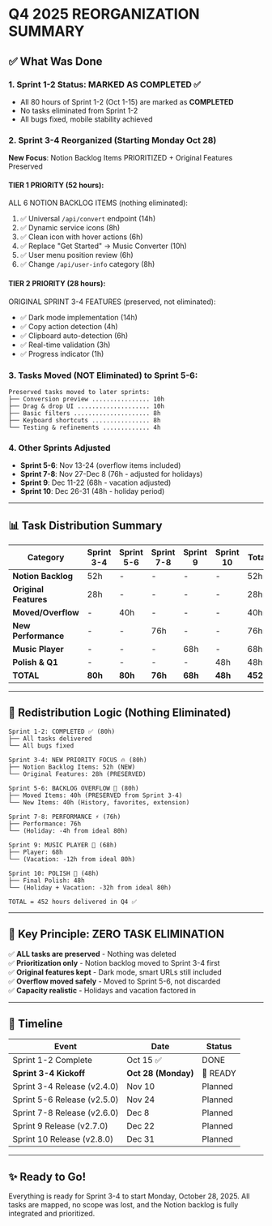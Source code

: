# Q4 2025 REORGANIZATION SUMMARY

## ✅ What Was Done

### 1. Sprint 1-2 Status: MARKED AS COMPLETED ✅
- All 80 hours of Sprint 1-2 (Oct 1-15) are marked as **COMPLETED**
- No tasks eliminated from Sprint 1-2
- All bugs fixed, mobile stability achieved

### 2. Sprint 3-4 Reorganized (Starting Monday Oct 28)
**New Focus**: Notion Backlog Items PRIORITIZED + Original Features Preserved

#### TIER 1 PRIORITY (52 hours):
ALL 6 NOTION BACKLOG ITEMS (nothing eliminated):
1. ✅ Universal `/api/convert` endpoint (14h)
2. ✅ Dynamic service icons (8h)
3. ✅ Clean icon with hover actions (6h)
4. ✅ Replace "Get Started" → Music Converter (10h)
5. ✅ User menu position review (6h)
6. ✅ Change `/api/user-info` category (8h)

#### TIER 2 PRIORITY (28 hours):
ORIGINAL SPRINT 3-4 FEATURES (preserved, not eliminated):
- ✅ Dark mode implementation (14h)
- ✅ Copy action detection (4h)
- ✅ Clipboard auto-detection (6h)
- ✅ Real-time validation (3h)
- ✅ Progress indicator (1h)

### 3. Tasks Moved (NOT Eliminated) to Sprint 5-6:
```
Preserved tasks moved to later sprints:
├── Conversion preview ................ 10h
├── Drag & drop UI .................... 10h
├── Basic filters ..................... 8h
├── Keyboard shortcuts ................ 8h
└── Testing & refinements ............. 4h
```

### 4. Other Sprints Adjusted
- **Sprint 5-6**: Nov 13-24 (overflow items included)
- **Sprint 7-8**: Nov 27-Dec 8 (76h - adjusted for holidays)
- **Sprint 9**: Dec 11-22 (68h - vacation adjusted)
- **Sprint 10**: Dec 26-31 (48h - holiday period)

---

## 📊 Task Distribution Summary

| Category | Sprint 3-4 | Sprint 5-6 | Sprint 7-8 | Sprint 9 | Sprint 10 | Total |
|----------|-----------|-----------|-----------|---------|---------|-------|
| **Notion Backlog** | 52h | - | - | - | - | 52h |
| **Original Features** | 28h | - | - | - | - | 28h |
| **Moved/Overflow** | - | 40h | - | - | - | 40h |
| **New Performance** | - | - | 76h | - | - | 76h |
| **Music Player** | - | - | - | 68h | - | 68h |
| **Polish & Q1** | - | - | - | - | 48h | 48h |
| **TOTAL** | **80h** | **80h** | **76h** | **68h** | **48h** | **452h** |

---

## 🔄 Redistribution Logic (Nothing Eliminated)

```
Sprint 1-2: COMPLETED ✅ (80h)
├── All tasks delivered
└── All bugs fixed

Sprint 3-4: NEW PRIORITY FOCUS 🔥 (80h)
├── Notion Backlog Items: 52h (NEW)
└── Original Features: 28h (PRESERVED)

Sprint 5-6: BACKLOG OVERFLOW 💎 (80h)
├── Moved Items: 40h (PRESERVED from Sprint 3-4)
└── New Items: 40h (History, favorites, extension)

Sprint 7-8: PERFORMANCE ⚡ (76h)
├── Performance: 76h
└── (Holiday: -4h from ideal 80h)

Sprint 9: MUSIC PLAYER 🎵 (68h)
├── Player: 68h
└── (Vacation: -12h from ideal 80h)

Sprint 10: POLISH 🎁 (48h)
├── Final Polish: 48h
└── (Holiday + Vacation: -32h from ideal 80h)

TOTAL = 452 hours delivered in Q4 ✅
```

---

## 🎯 Key Principle: ZERO TASK ELIMINATION

✅ **ALL tasks are preserved** - Nothing was deleted  
✅ **Prioritization only** - Notion backlog moved to Sprint 3-4 first  
✅ **Original features kept** - Dark mode, smart URLs still included  
✅ **Overflow moved safely** - Moved to Sprint 5-6, not discarded  
✅ **Capacity realistic** - Holidays and vacation factored in  

---

## 📅 Timeline

| Event | Date | Status |
|-------|------|--------|
| Sprint 1-2 Complete | Oct 15 ✅ | DONE |
| **Sprint 3-4 Kickoff** | **Oct 28 (Monday)** | 🚀 READY |
| Sprint 3-4 Release (v2.4.0) | Nov 10 | Planned |
| Sprint 5-6 Release (v2.5.0) | Nov 24 | Planned |
| Sprint 7-8 Release (v2.6.0) | Dec 8 | Planned |
| Sprint 9 Release (v2.7.0) | Dec 22 | Planned |
| Sprint 10 Release (v2.8.0) | Dec 31 | Planned |

---

## ✨ Ready to Go!

Everything is ready for Sprint 3-4 to start Monday, October 28, 2025. All tasks are mapped, no scope was lost, and the Notion backlog is fully integrated and prioritized.

